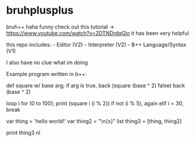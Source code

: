 # bruhplusplus
bruh++ haha funny
check out this tutorial -> https://www.youtube.com/watch?v=2DTNDrdqGlo
it has been very helpful

this repo includes:
    - Editor (V2)
    - Interpreter (V2)
    - B++ Language/Syntax (V1)

I also have no clue what im doing

Example program written in b++:

def square w/ base arg;
   if arg is true,
     back (square (base ^ 2) false)
   back (base ^ 2)

loop i for (0 to 100);
   print (square i (i % 2))
   if not (i % 5),
      again
   elif i = 30,
      break

var thing = 'hello world!'
var thing2 = "\n{x}"
list thing3 = [thing, thing2]

print thing3 nl
